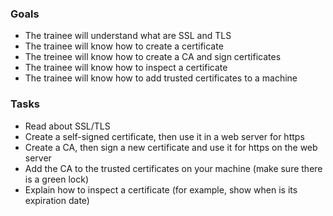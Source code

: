
### Goals
- The trainee will understand what are SSL and TLS
- The trainee will know how to create a certificate
- The treinee will know how to create a CA and sign certificates
- The trainee will know how to inspect a certificate
- The trainee will know how to add trusted certificates to a machine

### Tasks
- Read about SSL/TLS
- Create a self-signed certificate, then use it in a web server for https
- Create a CA, then sign a new certificate and use it for https on the web server
- Add the CA to the trusted certificates on your machine (make sure there is a green lock)
- Explain how to inspect a certificate (for example, show when is its expiration date)